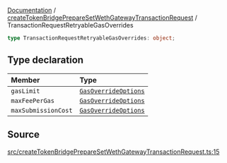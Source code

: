 [Documentation](../../README.md) / [createTokenBridgePrepareSetWethGatewayTransactionRequest](../README.md) / TransactionRequestRetryableGasOverrides

```ts
type TransactionRequestRetryableGasOverrides: object;
```

## Type declaration

| Member              | Type                                                                                |
| :------------------ | :---------------------------------------------------------------------------------- |
| `gasLimit`          | [`GasOverrideOptions`](../../utils/gasOverrides/type-aliases/GasOverrideOptions.md) |
| `maxFeePerGas`      | [`GasOverrideOptions`](../../utils/gasOverrides/type-aliases/GasOverrideOptions.md) |
| `maxSubmissionCost` | [`GasOverrideOptions`](../../utils/gasOverrides/type-aliases/GasOverrideOptions.md) |

## Source

[src/createTokenBridgePrepareSetWethGatewayTransactionRequest.ts:15](https://github.com/anegg0/arbitrum-orbit-sdk/blob/8d986d322aefb470a79fa3dc36918f72097df8c1/src/createTokenBridgePrepareSetWethGatewayTransactionRequest.ts#L15)
